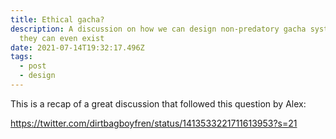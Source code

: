 ```yaml
---
title: Ethical gacha?
description: A discussion on how we can design non-predatory gacha systems, if
  they can even exist
date: 2021-07-14T19:32:17.496Z
tags:
  - post
  - design
---
```

This is a recap of a great discussion that followed this question by Alex:

https://twitter.com/dirtbagboyfren/status/1413533221711613953?s=21